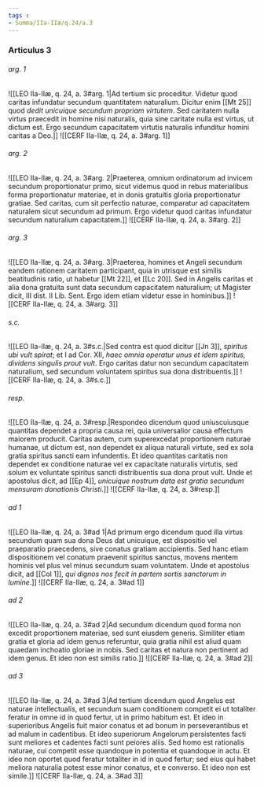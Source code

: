 ```yaml
---
tags : 
- Summa/IIa-IIæ/q.24/a.3
---
```


### Articulus 3

###### arg. 1
![[LEO IIa-IIæ, q. 24, a. 3#arg. 1|Ad tertium sic proceditur. Videtur quod caritas infundatur secundum quantitatem naturalium. Dicitur enim [[Mt 25]] quod *dedit unicuique secundum propriam virtutem*. Sed caritatem nulla virtus praecedit in homine nisi naturalis, quia sine caritate nulla est virtus, ut dictum est. Ergo secundum capacitatem virtutis naturalis infunditur homini caritas a Deo.]]
![[CERF IIa-IIæ, q. 24, a. 3#arg. 1]]

###### arg. 2
![[LEO IIa-IIæ, q. 24, a. 3#arg. 2|Praeterea, omnium ordinatorum ad invicem secundum proportionatur primo, sicut videmus quod in rebus materialibus forma proportionatur materiae, et in donis gratuitis gloria proportionatur gratiae. Sed caritas, cum sit perfectio naturae, comparatur ad capacitatem naturalem sicut secundum ad primum. Ergo videtur quod caritas infundatur secundum naturalium capacitatem.]]
![[CERF IIa-IIæ, q. 24, a. 3#arg. 2]]

###### arg. 3
![[LEO IIa-IIæ, q. 24, a. 3#arg. 3|Praeterea, homines et Angeli secundum eandem rationem caritatem participant, quia in utrisque est similis beatitudinis ratio, ut habetur [[Mt 22]], et [[Lc 20]]. Sed in Angelis caritas et alia dona gratuita sunt data secundum capacitatem naturalium; ut Magister dicit, III dist. II Lib. Sent. Ergo idem etiam videtur esse in hominibus.]]
![[CERF IIa-IIæ, q. 24, a. 3#arg. 3]]

###### s.c.
![[LEO IIa-IIæ, q. 24, a. 3#s.c.|Sed contra est quod dicitur [[Jn 3]], *spiritus ubi vult spirat*; et I ad Cor. XII, *haec omnia operatur unus et idem spiritus, dividens singulis prout vult*. Ergo caritas datur non secundum capacitatem naturalium, sed secundum voluntatem spiritus sua dona distribuentis.]]
![[CERF IIa-IIæ, q. 24, a. 3#s.c.]]

###### resp.
![[LEO IIa-IIæ, q. 24, a. 3#resp.|Respondeo dicendum quod uniuscuiusque quantitas dependet a propria causa rei, quia universalior causa effectum maiorem producit. Caritas autem, cum superexcedat proportionem naturae humanae, ut dictum est, non dependet ex aliqua naturali virtute, sed ex sola gratia spiritus sancti eam infundentis. Et ideo quantitas caritatis non dependet ex conditione naturae vel ex capacitate naturalis virtutis, sed solum ex voluntate spiritus sancti distribuentis sua dona prout vult. Unde et apostolus dicit, ad [[Ep 4]], *unicuique nostrum data est gratia secundum mensuram donationis Christi*.]]
![[CERF IIa-IIæ, q. 24, a. 3#resp.]]

###### ad 1
![[LEO IIa-IIæ, q. 24, a. 3#ad 1|Ad primum ergo dicendum quod illa virtus secundum quam sua dona Deus dat unicuique, est dispositio vel praeparatio praecedens, sive conatus gratiam accipientis. Sed hanc etiam dispositionem vel conatum praevenit spiritus sanctus, movens mentem hominis vel plus vel minus secundum suam voluntatem. Unde et apostolus dicit, ad [[Col 1]], *qui dignos nos fecit in partem sortis sanctorum in lumine*.]]
![[CERF IIa-IIæ, q. 24, a. 3#ad 1]]

###### ad 2
![[LEO IIa-IIæ, q. 24, a. 3#ad 2|Ad secundum dicendum quod forma non excedit proportionem materiae, sed sunt eiusdem generis. Similiter etiam gratia et gloria ad idem genus referuntur, quia gratia nihil est aliud quam quaedam inchoatio gloriae in nobis. Sed caritas et natura non pertinent ad idem genus. Et ideo non est similis ratio.]]
![[CERF IIa-IIæ, q. 24, a. 3#ad 2]]

###### ad 3
![[LEO IIa-IIæ, q. 24, a. 3#ad 3|Ad tertium dicendum quod Angelus est naturae intellectualis, et secundum suam conditionem competit ei ut totaliter feratur in omne id in quod fertur, ut in primo habitum est. Et ideo in superioribus Angelis fuit maior conatus et ad bonum in perseverantibus et ad malum in cadentibus. Et ideo superiorum Angelorum persistentes facti sunt meliores et cadentes facti sunt peiores aliis. Sed homo est rationalis naturae, cui competit esse quandoque in potentia et quandoque in actu. Et ideo non oportet quod feratur totaliter in id in quod fertur; sed eius qui habet meliora naturalia potest esse minor conatus, et e converso. Et ideo non est simile.]]
![[CERF IIa-IIæ, q. 24, a. 3#ad 3]]

